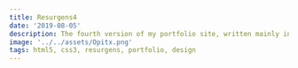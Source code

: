 ```yaml
---
title: Resurgens4
date: '2019-08-05'
description: The fourth version of my portfolio site, written mainly in React with MaterialUI and Styled Components, the first site I wrote in React and an excellent example of the acceleration in my learning process, which since becoming comfortable with React, has only increased even more.
image: '../../assets/Opitx.png'
tags: html5, css3, resurgens, portfolio, design
---
```

